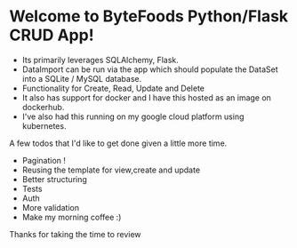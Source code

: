 # Welcome to ByteFoods Python/Flask CRUD App!

- Its primarily leverages SQLAlchemy, Flask.
- DataImport can be run via the app which should populate the DataSet into a SQLite / MySQL database.
- Functionality for Create, Read, Update and Delete 
- It also has support for docker and I have this hosted as an image on dockerhub.
- I've also had this running on my google cloud platform using kubernetes.


A few todos that I'd like to get done given a little more time.
- Pagination !
- Reusing the template for view,create and update
- Better structuring 
- Tests
- Auth 
- More validation
- Make my morning coffee :)

Thanks for taking the time to review